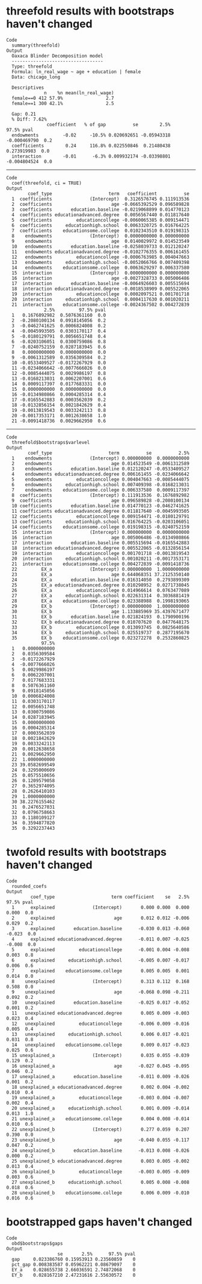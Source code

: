 # threefold results with bootstraps haven't changed

    Code
      summary(threefold)
    Output
      Oaxaca Blinder Decomposition model
      ----------------------------------
      Type: threefold
      Formula: ln_real_wage ~ age + education | female
      Data: chicago_long
      
      Descriptives
                  n    %n mean(ln_real_wage)
      female==0 412 57.9%                2.7
      female==1 300 42.1%                2.5
      
      Gap: 0.21
      % Diff: 7.62%
                   coefficient   % of gap          se        2.5%        97.5% pval
      endowments         -0.02     -10.5% 0.020692651 -0.05943318 -0.000469790  0.2
      coefficients        0.24     116.8% 0.022550846  0.21480438  0.273919983  0.0
      interaction        -0.01      -6.3% 0.009932174 -0.03398801 -0.004804524  0.0

---

    Code
      coef(threefold, ci = TRUE)
    Output
            coef_type                     term   coefficient          se
      1  coefficients              (Intercept)  0.3126576745 0.111913536
      2  coefficients                      age -0.0665392529 0.096589828
      3  coefficients       education.baseline -0.0219068899 0.014770123
      4  coefficients educationadvanced.degree  0.0056567440 0.011817640
      5  coefficients         educationcollege -0.0060065385 0.009154471
      6  coefficients     educationhigh.school  0.0063320725 0.016764225
      7  coefficients    educationsome.college  0.0102343510 0.019198315
      8    endowments              (Intercept)  0.0000000000 0.000000000
      9    endowments                      age  0.0140029972 0.014523549
      10   endowments       education.baseline -0.0258039733 0.012120247
      11   endowments educationadvanced.degree -0.0102776355 0.006161455
      12   endowments         educationcollege -0.0006763985 0.004047663
      13   endowments     educationhigh.school -0.0052066766 0.007409398
      14   endowments    educationsome.college  0.0063629297 0.006337580
      15  interaction              (Intercept)  0.0000000000 0.000000000
      16  interaction                      age -0.0027328733 0.005006486
      17  interaction       education.baseline -0.0064926603 0.005515694
      18  interaction educationadvanced.degree -0.0018538909 0.005522065
      19  interaction         educationcollege  0.0002097521 0.001701718
      20  interaction     educationhigh.school  0.0004117630 0.001020211
      21  interaction    educationsome.college -0.0024367502 0.004272839
                  2.5%         97.5% pval
      1   0.1676892982  0.5076361160  0.0
      2  -0.2080100134  0.0918145056  0.2
      3  -0.0462741625  0.0006824008  0.2
      4  -0.0045993505  0.0303170117  0.4
      5  -0.0180129791  0.0056651748  0.4
      6  -0.0203106051  0.0300759086  0.8
      7  -0.0240752159  0.0287183945  0.6
      8   0.0000000000  0.0000000000  0.0
      9  -0.0061312589  0.0356309584  0.2
      10 -0.0533409527 -0.0172267929  0.0
      11 -0.0234066642 -0.0077666026  0.0
      12 -0.0085444075  0.0029986197  0.8
      13 -0.0168213031  0.0062207001  0.6
      14  0.0009117397  0.0177683331  0.0
      15  0.0000000000  0.0000000000  0.0
      16 -0.0134980866  0.0004285314  0.4
      17 -0.0165542883  0.0003562039  0.2
      18 -0.0132856154  0.0021842629  0.4
      19 -0.0013819543  0.0033242113  0.8
      20 -0.0017353171  0.0012638658  1.0
      21 -0.0091418736  0.0029662950  0.6

---

    Code
      threefold$bootstraps$varlevel
    Output
            coef_type                     term          se          2.5%
      1    endowments              (Intercept) 0.000000000  0.0000000000
      2    endowments                      age 0.014523549 -0.0061312589
      3    endowments       education.baseline 0.012120247 -0.0533409527
      4    endowments educationadvanced.degree 0.006161455 -0.0234066642
      5    endowments         educationcollege 0.004047663 -0.0085444075
      6    endowments     educationhigh.school 0.007409398 -0.0168213031
      7    endowments    educationsome.college 0.006337580  0.0009117397
      8  coefficients              (Intercept) 0.111913536  0.1676892982
      9  coefficients                      age 0.096589828 -0.2080100134
      10 coefficients       education.baseline 0.014770123 -0.0462741625
      11 coefficients educationadvanced.degree 0.011817640 -0.0045993505
      12 coefficients         educationcollege 0.009154471 -0.0180129791
      13 coefficients     educationhigh.school 0.016764225 -0.0203106051
      14 coefficients    educationsome.college 0.019198315 -0.0240752159
      15  interaction              (Intercept) 0.000000000  0.0000000000
      16  interaction                      age 0.005006486 -0.0134980866
      17  interaction       education.baseline 0.005515694 -0.0165542883
      18  interaction educationadvanced.degree 0.005522065 -0.0132856154
      19  interaction         educationcollege 0.001701718 -0.0013819543
      20  interaction     educationhigh.school 0.001020211 -0.0017353171
      21  interaction    educationsome.college 0.004272839 -0.0091418736
      22         EX_a              (Intercept) 0.000000000  1.0000000000
      23         EX_a                      age 0.644068351 37.2125350140
      24         EX_a       education.baseline 0.016314050  0.2793899309
      25         EX_a educationadvanced.degree 0.010298952  0.0271738045
      26         EX_a         educationcollege 0.014966614  0.0763477089
      27         EX_a     educationhigh.school 0.022631314  0.3036881419
      28         EX_a    educationsome.college 0.023388988  0.1998193065
      29         EX_b              (Intercept) 0.000000000  1.0000000000
      30         EX_b                      age 1.133885969 35.4397671477
      31         EX_b       education.baseline 0.021824193  0.1790900196
      32         EX_b educationadvanced.degree 0.010707620  0.0477648175
      33         EX_b         educationcollege 0.013093745  0.0825640586
      34         EX_b     educationhigh.school 0.025519737  0.2877195670
      35         EX_b    educationsome.college 0.023272278  0.2532860825
                 97.5%
      1   0.0000000000
      2   0.0356309584
      3  -0.0172267929
      4  -0.0077666026
      5   0.0029986197
      6   0.0062207001
      7   0.0177683331
      8   0.5076361160
      9   0.0918145056
      10  0.0006824008
      11  0.0303170117
      12  0.0056651748
      13  0.0300759086
      14  0.0287183945
      15  0.0000000000
      16  0.0004285314
      17  0.0003562039
      18  0.0021842629
      19  0.0033242113
      20  0.0012638658
      21  0.0029662950
      22  1.0000000000
      23 39.0582699549
      24  0.3295000609
      25  0.0575510656
      26  0.1209579058
      27  0.3652974095
      28  0.2626410103
      29  1.0000000000
      30 38.2276155462
      31  0.2476527031
      32  0.0796758663
      33  0.1180109127
      34  0.3594877820
      35  0.3292237443

# twofold results with bootstraps haven't changed

    Code
      rounded_coefs
    Output
             coef_type                     term coefficient    se   2.5%  97.5% pval
      1      explained              (Intercept)       0.000 0.000  0.000  0.000  0.0
      2      explained                      age       0.012 0.012 -0.006  0.029  0.2
      3      explained       education.baseline      -0.030 0.013 -0.060 -0.023  0.0
      4      explained educationadvanced.degree      -0.011 0.007 -0.025 -0.008  0.0
      5      explained         educationcollege      -0.001 0.004 -0.008  0.003  0.8
      6      explained     educationhigh.school      -0.005 0.007 -0.017  0.006  0.6
      7      explained    educationsome.college       0.005 0.005  0.001  0.014  0.0
      8    unexplained              (Intercept)       0.313 0.112  0.168  0.508  0.0
      9    unexplained                      age      -0.068 0.098 -0.211  0.092  0.2
      10   unexplained       education.baseline      -0.025 0.017 -0.052  0.001  0.2
      11   unexplained educationadvanced.degree       0.005 0.009 -0.003  0.023  0.4
      12   unexplained         educationcollege      -0.006 0.009 -0.016  0.005  0.4
      13   unexplained     educationhigh.school       0.006 0.017 -0.021  0.031  0.8
      14   unexplained    educationsome.college       0.009 0.017 -0.023  0.025  0.6
      15 unexplained_a              (Intercept)       0.035 0.055 -0.039  0.129  0.2
      16 unexplained_a                      age      -0.027 0.045 -0.095  0.046  0.2
      17 unexplained_a       education.baseline      -0.011 0.009 -0.026  0.001  0.2
      18 unexplained_a educationadvanced.degree       0.002 0.004 -0.002  0.010  0.4
      19 unexplained_a         educationcollege      -0.003 0.004 -0.007  0.002  0.4
      20 unexplained_a     educationhigh.school       0.001 0.009 -0.014  0.013  1.0
      21 unexplained_a    educationsome.college       0.004 0.008 -0.014  0.010  0.6
      22 unexplained_b              (Intercept)       0.277 0.059  0.207  0.390  0.0
      23 unexplained_b                      age      -0.040 0.055 -0.117  0.047  0.2
      24 unexplained_b       education.baseline      -0.013 0.008 -0.026  0.000  0.2
      25 unexplained_b educationadvanced.degree       0.003 0.005 -0.002  0.013  0.4
      26 unexplained_b         educationcollege      -0.003 0.005 -0.009  0.003  0.6
      27 unexplained_b     educationhigh.school       0.005 0.008 -0.008  0.018  0.6
      28 unexplained_b    educationsome.college       0.006 0.009 -0.010  0.016  0.6

# bootstrapped gaps haven't changed

    Code
      obd$bootstraps$gaps
    Output
                       se       2.5%      97.5% pval
      gap     0.023386760 0.15953913 0.23560859    0
      pct_gap 0.008383587 0.05962221 0.08679097    0
      EY_a    0.028655738 2.66036591 2.74872068    0
      EY_b    0.028167210 2.47231616 2.55630572    0

